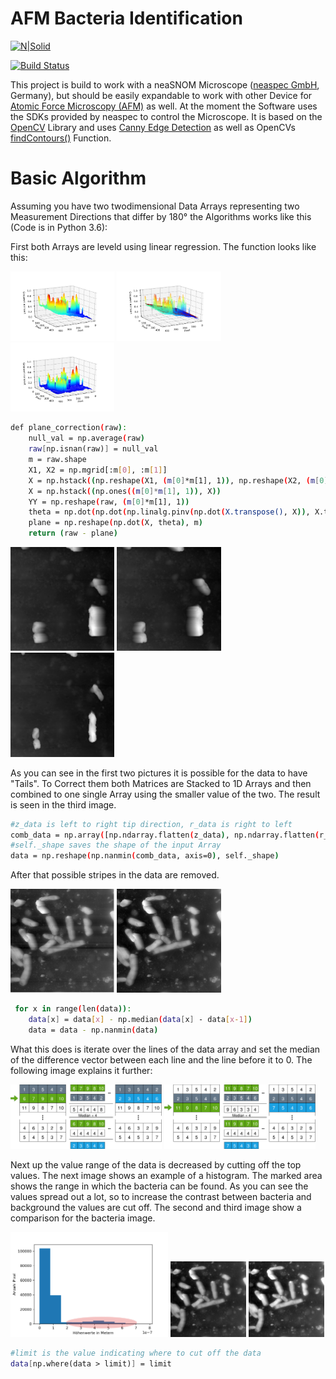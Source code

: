 # AFM Bacteria Identification

[![N|Solid](https://cldup.com/dTxpPi9lDf.thumb.png)](https://nodesource.com/products/nsolid)

[![Build Status](https://travis-ci.org/joemccann/dillinger.svg?branch=master)](https://travis-ci.org/joemccann/dillinger)

This project is build to work with a neaSNOM Microscope ([neaspec GmbH](https://www.neaspec.com/), Germany), but should be easily expandable to work with other Device for [Atomic Force Microscopy (AFM)](https://en.wikipedia.org/wiki/Atomic_force_microscopy) as well. At the moment the Software uses the SDKs provided by neaspec to control the Microscope.
It is based on the [OpenCV](https://opencv.org/) Library and uses [Canny Edge Detection](https://en.wikipedia.org/wiki/Canny_edge_detector) as well as OpenCVs [findContours()](https://opencv-python-tutroals.readthedocs.io/en/latest/py_tutorials/py_imgproc/py_contours/py_table_of_contents_contours/py_table_of_contents_contours.html) Function.

# Basic Algorithm

Assuming you have two twodimensional Data Arrays representing two Measurement Directions that differ by 180° the Algorithms works like this (Code is in Python 3.6): 

First both Arrays are leveld using linear regression. The function looks like this:

<img src="https://raw.githubusercontent.com/AFMHZB/AFM/AFMHZB-pictures/Pre_Fix.png" alt="Alt Text" width="33%"> <img src="https://raw.githubusercontent.com/AFMHZB/AFM/AFMHZB-pictures/Plane.png" alt="Alt Text" width="33%"> <img src="https://raw.githubusercontent.com/AFMHZB/AFM/AFMHZB-pictures/Post_Fix.png" alt="Alt Text" width="33%">

```sh
def plane_correction(raw):
    null_val = np.average(raw)
    raw[np.isnan(raw)] = null_val
    m = raw.shape
    X1, X2 = np.mgrid[:m[0], :m[1]]
    X = np.hstack((np.reshape(X1, (m[0]*m[1], 1)), np.reshape(X2, (m[0]*m[1], 1))))
    X = np.hstack((np.ones((m[0]*m[1], 1)), X))
    YY = np.reshape(raw, (m[0]*m[1], 1))
    theta = np.dot(np.dot(np.linalg.pinv(np.dot(X.transpose(), X)), X.transpose()), YY)
    plane = np.reshape(np.dot(X, theta), m)
    return (raw - plane)
```

<img src="https://raw.githubusercontent.com/AFMHZB/AFM/AFMHZB-pictures/forward.png" alt="Forward Scan" width="33%"> <img src="https://raw.githubusercontent.com/AFMHZB/AFM/AFMHZB-pictures/backward.png" alt="Backward Scan" width="33%"> <img src="https://raw.githubusercontent.com/AFMHZB/AFM/AFMHZB-pictures/fix.png" alt="Direction Fix" width="33%">

As you can see in the first two pictures it is possible for the data to have "Tails". To Correct them both Matrices are Stacked to 1D Arrays and then combined to one single Array using the smaller value of the two. The result is seen in the third image.
```sh
#z_data is left to right tip direction, r_data is right to left
comb_data = np.array([np.ndarray.flatten(z_data), np.ndarray.flatten(r_data)])
#self._shape saves the shape of the input Array
data = np.reshape(np.nanmin(comb_data, axis=0), self._shape)
```
After that possible stripes in the data are removed.

<img src="https://raw.githubusercontent.com/AFMHZB/AFM/AFMHZB-pictures/stripes.png" alt="Stripes in Scan" width="33%"> <img src="https://raw.githubusercontent.com/AFMHZB/AFM/AFMHZB-pictures/stripe_cor.png" alt="Stripes Corrected" width="33%">

```sh
 for x in range(len(data)):
    data[x] = data[x] - np.median(data[x] - data[x-1])
    data = data - np.nanmin(data)
 ```
 What this does is iterate over the lines of the data array and set the median of the difference vector between each line and the line before it to 0. The following image explains it further:
 
 <img src="https://raw.githubusercontent.com/AFMHZB/AFM/AFMHZB-pictures/Stripe_Corr_Diagramm.png" alt="Forward Scan" width="48%"> <img src="https://raw.githubusercontent.com/AFMHZB/AFM/AFMHZB-pictures/Stripe_Corr_Diagramm2.png" alt="Forward Scan" width="48%"> 

Next up the value range of the data is decreased by cutting off the top values. The next image shows an example of a histogram. The marked area shows the range in which the bacteria can be found. As you can see the values spread out a lot, so to increase the contrast between bacteria and background the values are cut off. The second and third image show a comparison for the bacteria image.

<img src="https://raw.githubusercontent.com/AFMHZB/AFM/AFMHZB-pictures/Histogram.png" alt="Forward Scan" width="50%"> <img src="https://raw.githubusercontent.com/AFMHZB/AFM/AFMHZB-pictures/stripe_cor.png" alt="Forward Scan" width="24%"> <img src="https://raw.githubusercontent.com/AFMHZB/AFM/AFMHZB-pictures/hist_cor.png" alt="Forward Scan" width="24%">

```sh
#limit is the value indicating where to cut off the data
data[np.where(data > limit)] = limit
```
